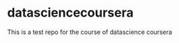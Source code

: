datasciencecoursera
===================

This is a test repo for the course of datascience coursera
